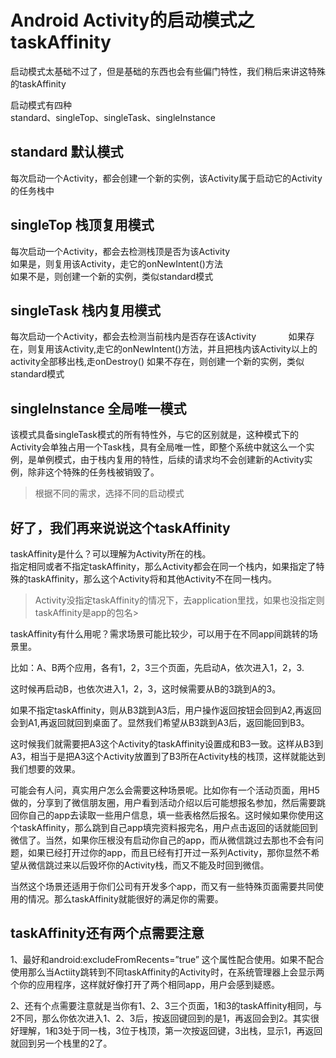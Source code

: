 # Android Activity的启动模式之taskAffinity

启动模式太基础不过了，但是基础的东西也会有些偏门特性，我们稍后来讲这特殊的taskAffinity      

启动模式有四种             
standard、singleTop、singleTask、singleInstance  

## standard 默认模式
每次启动一个Activity，都会创建一个新的实例，该Activity属于启动它的Activity的任务栈中
## singleTop 栈顶复用模式
每次启动一个Activity，都会去检测栈顶是否为该Activity         
如果是，则复用该Activity，走它的onNewIntent()方法            
如果不是，则创建一个新的实例，类似standard模式
## singleTask 栈内复用模式
每次启动一个Activity，都会去检测当前栈内是否存在该Activity            
如果存在，则复用该Activity,走它的onNewIntent()方法，并且把栈内该Activity以上的activity全部移出栈,走onDestroy()
如果不存在，则创建一个新的实例，类似standard模式
## singleInstance 全局唯一模式
该模式具备singleTask模式的所有特性外，与它的区别就是，这种模式下的Activity会单独占用一个Task栈，具有全局唯一性，即整个系统中就这么一个实例，是单例模式，由于栈内复用的特性，后续的请求均不会创建新的Activity实例，除非这个特殊的任务栈被销毁了。                      
>根据不同的需求，选择不同的启动模式


## 好了，我们再来说说这个taskAffinity
taskAffinity是什么？可以理解为Activity所在的栈。                          
指定相同或者不指定taskAffinity，那么Activity都会在同一个栈内，如果指定了特殊的taskAffinity，那么这个Activity将和其他Activity不在同一栈内。
>Activity没指定taskAffinity的情况下，去application里找，如果也没指定则taskAffinity是app的包名>




taskAffinity有什么用呢？需求场景可能比较少，可以用于在不同app间跳转的场景里。                                     

比如：A、B两个应用，各有1，2，3三个页面，先启动A，依次进入1，2，3.                         

这时候再启动B，也依次进入1，2，3，这时候需要从B的3跳到A的3。                           

如果不指定taskAffinity，则从B3跳到A3后，用户操作返回按钮会回到A2,再返回会到A1,再返回就回到桌面了。显然我们希望从B3跳到A3后，返回能回到B3。      

这时候我们就需要把A3这个Activity的taskAffinity设置成和B3一致。这样从B3到A3，相当于是把A3这个Activity放置到了B3所在Activity栈的栈顶，这样就能达到我们想要的效果。                          

可能会有人问，真实用户怎么会需要这种场景呢。比如你有一个活动页面，用H5做的，分享到了微信朋友圈，用户看到活动介绍以后可能想报名参加，然后需要跳回你自己的app去读取一些用户信息，填一些表格然后报名。这时候如果你使用这个taskAffinity，那么跳到自己app填完资料报完名，用户点击返回的话就能回到微信了。当然，如果你压根没有启动你自己的app，而从微信跳过去那也不会有问题，如果已经打开过你的app，而且已经有打开过一系列Activity，那你显然不希望从微信跳过来以后毁坏你的Activity栈，而又不能及时回到微信。                                   

当然这个场景还适用于你们公司有开发多个app，而又有一些特殊页面需要共同使用的情况。那么taskAffinity就能很好的满足你的需要。                   

## taskAffinity还有两个点需要注意                 
1、最好和android:excludeFromRecents=”true” 这个属性配合使用。如果不配合使用那么当Actiity跳转到不同taskAffinity的Activity时，在系统管理器上会显示两个你的应用程序，这样就好像打开了两个相同app，用户会感到疑惑。                           

2、还有个点需要注意就是当你有1、2、3三个页面，1和3的taskAffinity相同，与2不同，那么你依次进入1、2、3后，按返回键回到的是1，再返回会到2。其实很好理解，1和3处于同一栈，3位于栈顶，第一次按返回键，3出栈，显示1，再返回就回到另一个栈里的2了。
